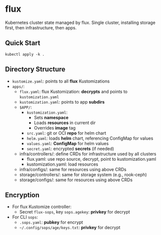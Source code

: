 # flux
Kubernetes cluster state managed by flux.
Single cluster, installing storage first, then infrastructure, then apps.

## Quick Start
`kubectl apply -k .`

## Directory Structure
+ `kustomize.yaml`: points to all **flux** Kustomizations
+ `apps/`:
  + `flux.yaml`: flux Kustomization: **decrypts** and points to `kustomization.yaml`
  + `kustomization.yaml`: points to app **subdirs**
  + `$APP/`:
    + `kustomization.yaml`:
      + Sets **namespace**
      + Loads **resources** in current dir
      + Overrides **image** tag
    + `src.yaml`: git or OCI **repo** for helm chart
    + `helm.yaml`: loads **helm** chart, referencing ConfigMap for values
    + `values.yaml`: **ConfigMap** for helm values
    + `secret.yaml`: encrypted **secrets** (if needed)
  + infra/controllers/: define CRDs for infrastructure used by all clusters
    + flux.yaml: use repo source, decrypt, point to kustomization.yaml
    + kustomization.yaml: load resources
  + infra/configs/: same for resources using above CRDs
  + storage/controllers/: same for storage system (e.g., rook-ceph)
  + storage/configs/: same for resources using above CRDs

## Encryption
+ For flux Kustomize controller:
  + Secret `flux-sops`, key `sops.agekey`: **privkey** for decrypt
+ For CLI `sops`:
  + `.sops.yaml`: **pubkey** for encrypt
  + `~/.config/sops/age/keys.txt`: **privkey** for decrypt